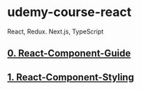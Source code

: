 # udemy-course-react
React, Redux. Next.js, TypeScript


## [0. React-Component-Guide](https://github.com/yoojh9/udemy-course-react/tree/main/react-component-guide)

## [1. React-Component-Styling](https://github.com/yoojh9/udemy-course-react/tree/main/react-component-styling)
